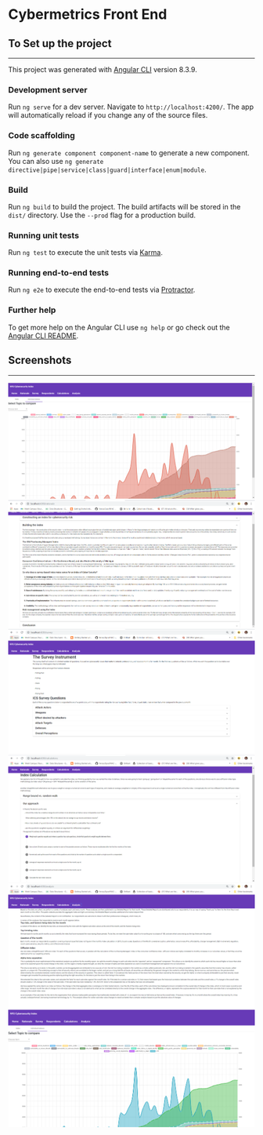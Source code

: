 # Cybermetrics Front End

## To Set up the project
-------------------------
This project was generated with [Angular CLI](https://github.com/angular/angular-cli) version 8.3.9.

### Development server

Run `ng serve` for a dev server. Navigate to `http://localhost:4200/`. The app will automatically reload if you change any of the source files.

### Code scaffolding

Run `ng generate component component-name` to generate a new component. You can also use `ng generate directive|pipe|service|class|guard|interface|enum|module`.

### Build

Run `ng build` to build the project. The build artifacts will be stored in the `dist/` directory. Use the `--prod` flag for a production build.

### Running unit tests

Run `ng test` to execute the unit tests via [Karma](https://karma-runner.github.io).

### Running end-to-end tests

Run `ng e2e` to execute the end-to-end tests via [Protractor](http://www.protractortest.org/).

### Further help

To get more help on the Angular CLI use `ng help` or go check out the [Angular CLI README](https://github.com/angular/angular-cli/blob/master/README.md).

## Screenshots
---------------
![Landing Page](images_for_readme/1.PNG)
![header image](images_for_readme/2.PNG)
![header image](images_for_readme/3.PNG)
![header image](images_for_readme/4.PNG)
![header image](images_for_readme/5.PNG)
![header image](images_for_readme/6.PNG)

